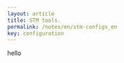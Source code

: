 ```yaml
---
layout: article
title: STM tools. 
permalink: /notes/en/stm-configs_en
key: configuration   
---
```


hello